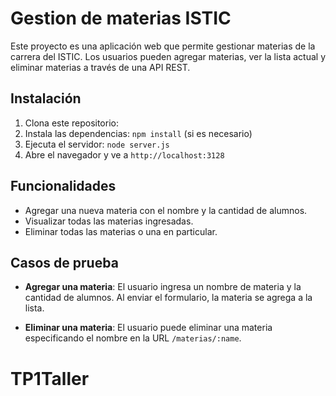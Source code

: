 # Gestion de materias ISTIC

Este proyecto es una aplicación web que permite gestionar materias de la carrera del ISTIC. Los usuarios pueden agregar materias, ver la lista actual y eliminar materias a través de una API REST.

## Instalación

1. Clona este repositorio: 
2. Instala las dependencias: `npm install` (si es necesario)
3. Ejecuta el servidor: `node server.js`
4. Abre el navegador y ve a `http://localhost:3128`

## Funcionalidades

- Agregar una nueva materia con el nombre y la cantidad de alumnos.
- Visualizar todas las materias ingresadas.
- Eliminar todas las materias o una en particular.

## Casos de prueba

- **Agregar una materia**: El usuario ingresa un nombre de materia y la cantidad de alumnos. Al enviar el formulario, la materia se agrega a la lista.
  
  

- **Eliminar una materia**: El usuario puede eliminar una materia especificando el nombre en la URL `/materias/:name`.

# TP1Taller